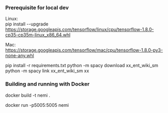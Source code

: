 ### Prerequisite for local dev
Linux:  
pip install --upgrade https://storage.googleapis.com/tensorflow/linux/cpu/tensorflow-1.8.0-cp35-cp35m-linux_x86_64.whl

Mac:  
https://storage.googleapis.com/tensorflow/mac/cpu/tensorflow-1.8.0-py3-none-any.whl


pip install -r requirements.txt
python -m spacy download xx_ent_wiki_sm
python -m spacy link xx_ent_wiki_sm xx


### Building and running with Docker
docker build -t nemi .

docker run -p5005:5005 nemi
